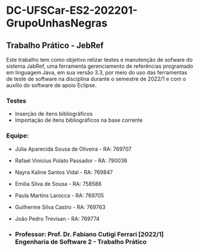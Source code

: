 # DC-UFSCar-ES2-202201-GrupoUnhasNegras

## Trabalho Prático - JebRef

Este trabalho tem como objetivo relizar testes e manutenção de sofware do sistema JabRef, uma ferramenta gerenciamento de referências programado em linguagem Java, em sua versão 3.3, por meio do uso das ferramentas de teste de software na disciplina durante o semestre de 2022/1 e com o auxílio do software de apoio Eclipse.

### Testes
* Inserção de itens bibliográficos
* Importação de itens bibliográficos na base corrente

### Equipe:
* Júlia Aparecida Sousa de Oliveira    - RA: 769707 
* Rafael Vinicius Polato Passador      - RA: 790036
* Nayra Kaline Santos Vidal            - RA: 769847
* Emilia Silva de Sousa                - RA: 758588
* Paula Martins Larocca                - RA: 769705
* Guilherme Silva Castro               - RA: 769763
* João Pedro Trevisan                  - RA: 769774
 
* ### Professor: Prof. Dr. Fabiano Cutigi Ferrari  [2022/1] Engenharia de Software 2 - Trabalho Prático

